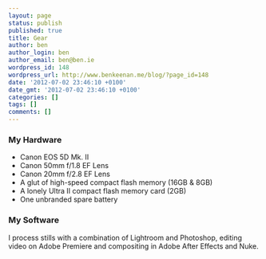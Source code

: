```yaml
---
layout: page
status: publish
published: true
title: Gear
author: ben
author_login: ben
author_email: ben@ben.ie
wordpress_id: 148
wordpress_url: http://www.benkeenan.me/blog/?page_id=148
date: '2012-07-02 23:46:10 +0100'
date_gmt: '2012-07-02 23:46:10 +0100'
categories: []
tags: []
comments: []
---
```

<h3>My Hardware</h3>
<ul>
<li>Canon EOS 5D Mk. II</li>
<li>Canon 50mm f/1.8 EF Lens</li>
<li>Canon 20mm f/2.8 EF Lens</li>
<li>A glut of high-speed compact flash memory (16GB &amp; 8GB)</li>
<li>A lonely Ultra II compact flash memory card (2GB)</li>
<li>One unbranded spare battery</li>
</ul>
<h3>My Software</h3>
<p>I process stills with a combination of Lightroom and Photoshop, editing video on Adobe Premiere and compositing in Adobe After Effects and Nuke.</p>
